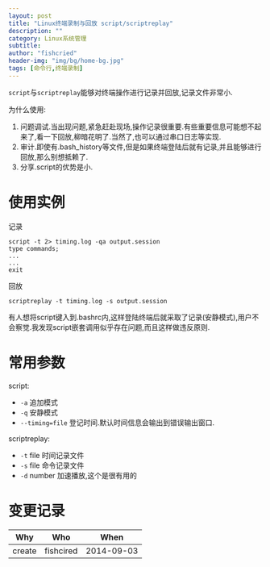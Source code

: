 ```yaml
---
layout: post
title: "Linux终端录制与回放 script/scriptreplay"
description: ""
category: Linux系统管理
subtitle:
author: "fishcried"
header-img: "img/bg/home-bg.jpg"
tags: [命令行,终端录制]
---
```


`script`与`scriptreplay`能够对终端操作进行记录并回放,记录文件非常小.

为什么使用:

1. 问题调试.当出现问题,紧急赶赴现场,操作记录很重要.有些重要信息可能想不起来了,看一下回放,柳暗花明了.当然了,也可以通过串口日志等实现.
2. 审计.即使有.bash_history等文件,但是如果终端登陆后就有记录,并且能够进行回放,那么别想抵赖了.
3. 分享.script的优势是小.

# 使用实例

记录

	script -t 2> timing.log -qa output.session
	type commands;
	...
	...
	exit

回放

	scriptreplay -t timing.log -s output.session

有人想将script键入到.bashrc内,这样登陆终端后就采取了记录(安静模式),用户不会察觉.我发现script嵌套调用似乎存在问题,而且这样做违反原则.

# 常用参数

script:

- `-a` 追加模式
- `-q` 安静模式
- `--timing=file` 登记时间.默认时间信息会输出到错误输出窗口.

scriptreplay:

- `-t` file 时间记录文件
- `-s` file 命令记录文件
- `-d` number 加速播放,这个是很有用的

# 变更记录

|Why | Who | When |
|----|-----|------|
|create|fishcired|2014-09-03|
